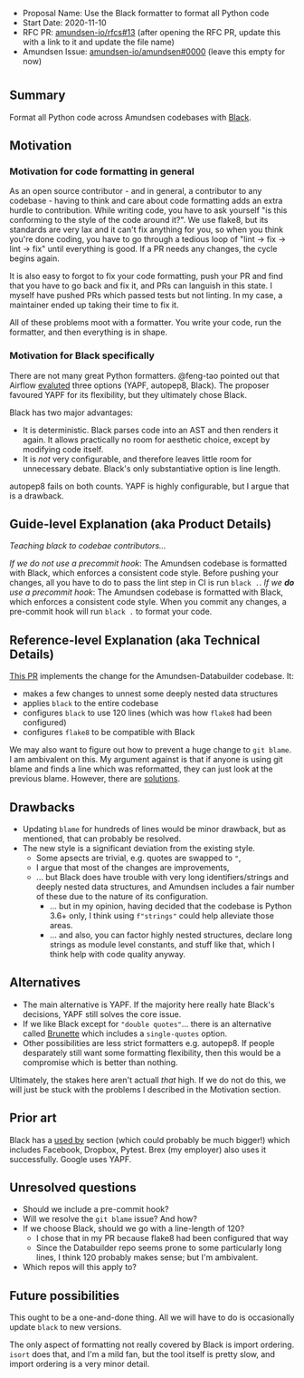 - Proposal Name: Use the Black formatter to format all Python code
- Start Date: 2020-11-10
- RFC PR: [amundsen-io/rfcs#13](https://github.com/amundsen-io/rfcs/pull/0000) (after opening the RFC PR, update this with a link to it and update the file name)
- Amundsen Issue: [amundsen-io/amundsen#0000](https://github.com/amundsen-io/amundsen/issues/0000) (leave this empty for now)

# <RFC title>

## Summary

Format all Python code across Amundsen codebases with [Black](https://black.readthedocs.io/en/stable/).

## Motivation

### Motivation for code formatting in general

As an open source contributor - and in general, a contributor to any codebase - having to think and care about code formatting adds an extra hurdle to contribution.
While writing code, you have to ask yourself "is this conforming to the style of the code around it?". We use flake8, but its standards are very lax and it can't fix
anything for you, so when you think you're done coding, you have to go through a tedious loop of "lint -> fix -> lint -> fix" until everything is good. If a PR needs
any changes, the cycle begins again.

It is also easy to forgot to fix your code formatting, push your PR and find that you have to go back and fix it, and PRs can languish in this state. I myself have pushed
PRs which passed tests but not linting. In my case, a maintainer ended up taking their time to fix it. 

All of these problems moot with a formatter. You write your code, run the formatter, and then everything is in shape.

### Motivation for Black specifically

There are not many great Python formatters. @feng-tao pointed out that Airflow [evaluted](https://cwiki.apache.org/confluence/pages/viewpage.action?pageId=99844429) three options (YAPF, autopep8, Black).
The proposer favoured YAPF for its flexibility, but they ultimately chose Black.

Black has two major advantages:

- It is deterministic. Black parses code into an AST and then renders it again. It allows practically no room for aesthetic choice, except by modifying code itself.
- It is _not_ very configurable, and therefore leaves little room for unnecessary debate. Black's only substantiative option is line length.

autopep8 fails on both counts. YAPF is highly configurable, but I argue that is a drawback.

## Guide-level Explanation (aka Product Details)

_Teaching black to codebae contributors..._


_If we do not use a precommit hook_: The Amundsen codebase is formatted with Black, which enforces a consistent code style. Before pushing your changes, all you have to do to pass the lint step in CI is run `black .`. 
_If we **do** use a precommit hook_: The Amundsen codebase is formatted with Black, which enforces a consistent code style. When you commit any changes, a pre-commit hook will run `black .` to format your code.

## Reference-level Explanation (aka Technical Details)

[This PR](https://github.com/amundsen-io/amundsendatabuilder/pull/405) implements the change for the Amundsen-Databuilder codebase. It:

- makes a few changes to unnest some deeply nested data structures
- applies `black` to the entire codebase
- configures `black` to use 120 lines (which was how `flake8` had been configured)
- configures `flake8` to be compatible with Black

We may also want to figure out how to prevent a huge change to `git blame`. I am ambivalent on this. My argument against is that if anyone is using git blame and finds a line which was reformatted, they
can just look at the previous blame. However, there are [solutions](https://github.com/psf/black#migrating-your-code-style-without-ruining-git-blame).

## Drawbacks

- Updating `blame` for hundreds of lines would be minor drawback, but as mentioned, that can probably be resolved.
- The new style is a significant deviation from the existing style.
    - Some apsects are trivial, e.g. quotes are swapped to `"`,
    - I argue that most of the changes are improvements,
    - ... but Black does have trouble with very long identifiers/strings and deeply nested data structures, and Amundsen includes a fair number of these
      due to the nature of its configuration.
        - ... but in my opinion, having decided that the codebase is Python 3.6+ only, I think using `f"strings"` could help alleviate those areas.
        - ... and also, you can factor highly nested structures, declare long strings as module level constants, and stuff like that, which I think help with code quality anyway.

## Alternatives

- The main alternative is YAPF. If the majority here really hate Black's decisions, YAPF still solves the core issue.
- If we like Black except for `"double quotes"`... there is an alternative called [Brunette](https://github.com/odwyersoftware/brunette) which includes a `single-quotes` option.
- Other possibilities are less strict formatters e.g. autopep8. If people desparately still want some formatting flexibility, then this would be a compromise which is better than nothing.

Ultimately, the stakes here aren't actuall _that_ high. If we do not do this, we will just be stuck with the problems I described in the Motivation section.

## Prior art

Black has a [used by](https://github.com/psf/black#used-by) section (which could probably be much bigger!) which includes Facebook, Dropbox, Pytest. Brex (my employer) also uses it successfully.
Google uses YAPF.

## Unresolved questions

- Should we include a pre-commit hook?
- Will we resolve the `git blame` issue? And how?
- If we choose Black, should we go with a line-length of 120?
    - I chose that in my PR because flake8 had been configured that way
    - Since the Databuilder repo seems prone to some particularly long lines, I think 120 probably makes sense; but I'm ambivalent.
- Which repos will this apply to?

## Future possibilities

This ought to be a one-and-done thing. All we will have to do is occasionally update `black` to new versions.

The only aspect of formatting not really covered by Black is import ordering. `isort` does that, and I'm a mild fan, but the tool itself is pretty slow,
and import ordering is a very minor detail.

